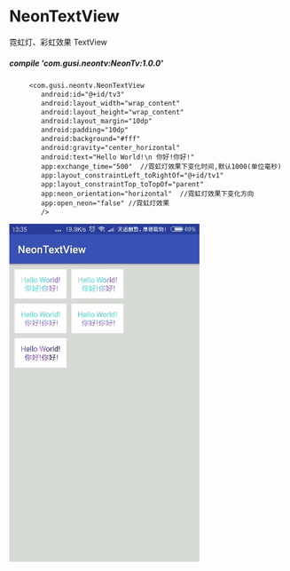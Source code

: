 # NeonTextView
霓虹灯、彩虹效果 TextView 
#####  compile 'com.gusi.neontv:NeonTv:1.0.0'
#####  
         <com.gusi.neontv.NeonTextView
            android:id="@+id/tv3"
            android:layout_width="wrap_content"
            android:layout_height="wrap_content"
            android:layout_margin="10dp"
            android:padding="10dp"
            android:background="#fff"
            android:gravity="center_horizontal"
            android:text="Hello World!\n 你好!你好!"
            app:exchange_time="500"  //霓虹灯效果下变化时间,默认1000(单位毫秒)
            app:layout_constraintLeft_toRightOf="@+id/tv1"
            app:layout_constraintTop_toTopOf="parent"
            app:neon_orientation="horizontal"  //霓虹灯效果下变化方向
            app:open_neon="false" //霓虹灯效果 
            />
 
![image](https://github.com/batuer/NeonTextView/blob/master/img/2017-11-08-01mzimg.gif)
        
